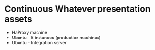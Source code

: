 # Continuous Whatever presentation assets

* HaProxy machine
* Ubuntu - 5 instances (production machines)
* Ubuntu - Integration server
